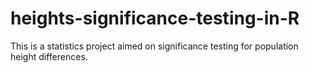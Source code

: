 # heights-significance-testing-in-R
This is a statistics project aimed on significance testing for population height differences.
